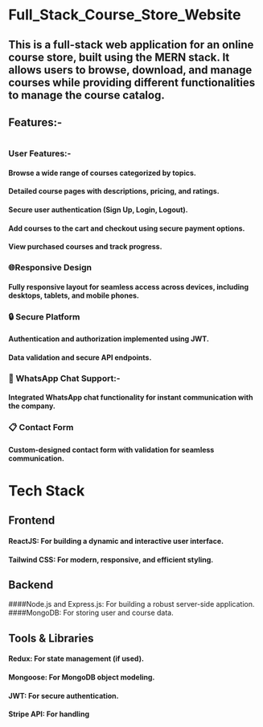 # Full_Stack_Course_Store_Website

## This is a full-stack web application for an online course store, built using the MERN stack. It allows users to browse, download, and manage courses while providing different functionalities to manage the course catalog.

## Features:-
#
### User Features:-
#### Browse a wide range of courses categorized by topics.
#### Detailed course pages with descriptions, pricing, and ratings.
#### Secure user authentication (Sign Up, Login, Logout).
#### Add courses to the cart and checkout using secure payment options.
#### View purchased courses and track progress.

### 🌐Responsive Design
#### Fully responsive layout for seamless access across devices, including desktops, tablets, and mobile phones.

### 🔒 Secure Platform
#### Authentication and authorization implemented using JWT.
#### Data validation and secure API endpoints.

### 💬 WhatsApp Chat Support:-
#### Integrated WhatsApp chat functionality for instant communication with the company.

### 📋 Contact Form
#### Custom-designed contact form with validation for seamless communication.

# Tech Stack
## Frontend
#### ReactJS: For building a dynamic and interactive user interface.
#### Tailwind CSS: For modern, responsive, and efficient styling.
## Backend
####Node.js and Express.js: For building a robust server-side application.
####MongoDB: For storing user and course data.
## Tools & Libraries
#### Redux: For state management (if used).
#### Mongoose: For MongoDB object modeling.
#### JWT: For secure authentication.
#### Stripe API: For handling

